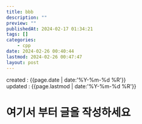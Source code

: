 ```yaml
---
title: bbb
description: ""
preview: ""
publishedAt: 2024-02-17 01:34:21
tags: []
categories:
    - cpp
date: 2024-02-26 00:40:44
lastmod: 2024-02-26 00:47:47
layout: post
---
```


created : {{page.date | date:'%Y-%m-%d %R'}}  
updated : {{page.lastmod | date:'%Y-%m-%d %R'}}

# 여기서 부터 글을 작성하세요



